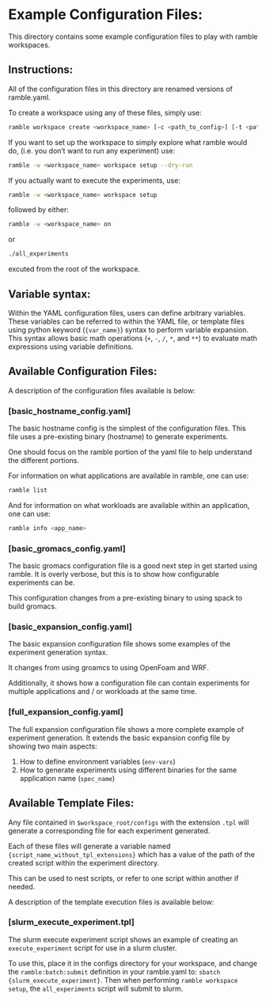 # Example Configuration Files:

This directory contains some example configuration files to play with ramble workspaces.

## Instructions:

All of the configuration files in this directory are renamed versions of ramble.yaml.

To create a workspace using any of these files, simply use:

```bash
ramble workspace create <workspace_name> [-c <path_to_config>] [-t <path_to_template_execute>] [-d <path_to_new_workspace_root>]
```

If you want to set up the workspace to simply explore what ramble would do,
(i.e. you don’t want to run any experiment) use:

```bash
ramble -w <workspace_name> workspace setup --dry-run
```

If you actually want to execute the experiments, use:

```bash
ramble -w <workspace_name> workspace setup
```

followed by either:
```bash
ramble -w <workspace_name> on
```
or
```bash
./all_experiments
```
excuted from the root of the workspace.

## Variable syntax:

Within the YAML configuration files, users can define arbitrary variables.
These variables can be referred to within the YAML file, or template files
using python keyword (`{var_name}`) syntax to perform variable expansion. This
syntax allows basic math operations (`+`, `-`, `/`, `*`, and `**`) to evaluate
math expressions using variable definitions.

## Available Configuration Files:

A description of the configuration files available is below:

### [basic_hostname_config.yaml]
The basic hostname config is the simplest of the configuration files. This file
uses a pre-existing binary (hostname) to generate experiments.

One should focus on the ramble portion of the yaml file to help understand the
different portions.

For information on what applications are available in ramble, one can use:
```bash
ramble list
```

And for information on what workloads are available within an application, one can use:
```bash
ramble info <app_name>
```

### [basic_gromacs_config.yaml]
The basic gromacs configuration file is a good next step in get started using
ramble. It is overly verbose, but this is to show how configurable experiments
can be.

This configuration changes from a pre-existing binary to using spack to build gromacs.

### [basic_expansion_config.yaml]
The basic expansion configuration file shows some examples of the experiment generation syntax.

It changes from using groamcs to using OpenFoam and WRF.

Additionally, it shows how a configuration file can contain experiments for
multiple applications and / or workloads at the same time.

### [full_expansion_config.yaml]

The full expansion configuration file shows a more complete example of
experiment generation. It extends the basic expansion config file by showing two main aspects:

1) How to define environment variables (`env-vars`)
2) How to generate experiments using different binaries for the same application name (`spec_name`)

## Available Template Files:

Any file contained in `$workspace_root/configs` with the extension `.tpl` will
generate a corresponding file for each experiment generated.

Each of these files will generate a variable named
`{script_name_without_tpl_extensions}` which has a value of the path of the
created script within the experiment directory.

This can be used to nest scripts, or refer to one script within another if needed.

A description of the template execution files is available below:

### [slurm_execute_experiment.tpl]

The slurm execute experiment script shows an example of creating an
`execute_experiment` script for use in a slurm cluster.

To use this, place it in the configs directory for your workspace, and change
the `ramble:batch:submit` definition in your ramble.yaml to: `sbatch {slurm_execute_experiment}`.
Then when performing `ramble workspace setup`, the `all_experiments` script will submit to slurm.
